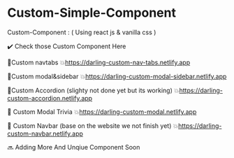 # Custom-Simple-Component
Custom-Component  :  ( Using react js &amp; vanilla css ) 

✔️ Check those Custom Component Here 

🛃Custom navtabs
💥https://darling-custom-nav-tabs.netlify.app

🛃Custom modal&sidebar
💥https://darling-custom-modal-sidebar.netlify.app

🛃Custom Accordion (slighty not done yet but its working)
💥https://darling-custom-accordion.netlify.app

🛃 Custom Modal Trivia 
💥https://darling-custom-modal.netlify.app

🛃 Custom Navbar (base on the website we not finish yet)
💥https://darling-custom-navbar.netlify.app

🔜 Adding More And Unqiue Component Soon

